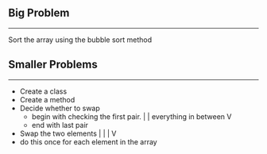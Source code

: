 ## Big Problem
---

Sort the array using the bubble sort method

## Smaller Problems
---

* Create a class
* Create a method
* Decide whether to swap
	* begin with checking the first pair.
	|
	| everything in between
	V
	* end with last pair
* Swap the two elements
|
|
|
V
* do this once for each element in the array

